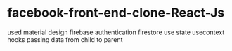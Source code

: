 # facebook-front-end-clone-React-Js
used material design firebase authentication firestore use state  usecontext hooks passing data from child to parent  
